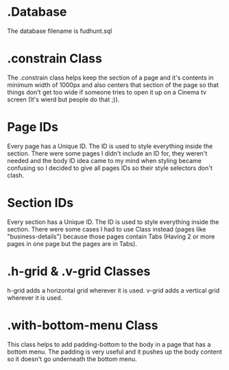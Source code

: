 # .Database
The database filename is fudhunt.sql

# .constrain Class
The .constrain class helps keep the section of a page and it's contents in minimum width of 1000px and also centers that section of the page so that things don't get too wide if someone tries to open it up on a Cinema tv screen (It's wierd but people do that ;)).

# Page IDs
Every page has a Unique ID. The ID is used to style everything inside the section.
There were some pages I didn't include an ID for, they weren't needed and the body ID idea came to my mind when styling became confusing so I decided to give all pages IDs so their style selectors don't clash.

# Section IDs
Every section has a Unique ID. The ID is used to style everything inside the section.
There were some cases I had to use Class instead (pages like "business-details") because those pages contain Tabs (Having 2 or more pages in one page but the pages are in Tabs).

# .h-grid & .v-grid Classes
h-grid adds a horizontal grid wherever it is used.
v-grid adds a vertical grid wherever it is used.

# .with-bottom-menu Class
This class helps to add padding-bottom to the body in a page that has a bottom menu.
The padding is very useful and it pushes up the body content so it doesn't go underneath the bottom menu.